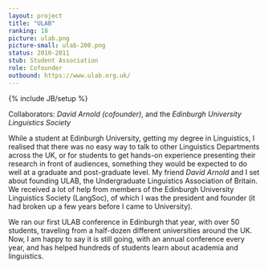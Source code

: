 ```yaml
---
layout: project
title: "ULAB"
ranking: 18
picture: ulab.png
picture-small: ulab-200.png
status: 2010-2011
stub: Student Association
role: Cofounder
outbound: https://www.ulab.org.uk/
---
```

{% include JB/setup %}

Collaborators: _David Arnold (cofounder)_, and the _Edinburgh University Linguistics Society_

While a student at Edinburgh University, getting my degree in Linguistics, I realised that there was no easy way to talk to other Linguistics Departments across the UK, or for students to get hands-on experience presenting their research in front of audiences, something they would be expected to do well at a graduate and post-graduate level. My friend _David Arnold_ and I set about founding ULAB, the Undergraduate Linguistics Association of Britain. We received a lot of help from members of the Edinburgh University Linguistics Society (LangSoc), of which I was the president and founder (it had broken up a few years before I came to University).

We ran our first ULAB conference in Edinburgh that year, with over 50 students, traveling from a half-dozen different universities around the UK. Now, I am happy to say it is still going, with an annual conference every year, and has helped hundreds of students learn about academia and linguistics.